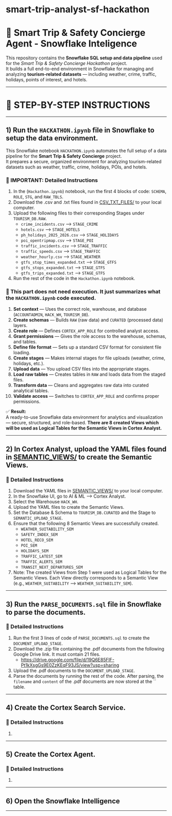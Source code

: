 # smart-trip-analyst-sf-hackathon

# 🧭 Smart Trip & Safety Concierge Agent - Snowflake Inteligence

This repository contains the **Snowflake SQL setup and data pipeline** used for the *Smart Trip & Safety Concierge Hackathon* project.  
It builds a full end-to-end environment in Snowflake for managing and analyzing **tourism-related datasets** — including weather, crime, traffic, holidays, points of interest, and hotels.

---

# 🚀 STEP-BY-STEP INSTRUCTIONS

---

## 1) Run the `HACKATHON.ipynb` file in Snowflake to setup the data environment.

This Snowflake notebook `HACKATHON.ipynb` automates the full setup of a data pipeline for the **Smart Trip & Safety Concierge** project.  
It prepares a secure, organized environment for analyzing tourism-related datasets such as weather, traffic, crime, holidays, POIs, and hotels.

### 🔹 IMPORTANT: Detailed Instructions
1. In the (`Hackathon.ipynb`) notebook, run the first 4 blocks of code: `SCHEMA`, `ROLE`, `STG`, and `RAW_TBLS`.
2. Download the .csv and .txt files found in [CSV_TXT_FILES/](CSV_TXT_FILES/) to your local computer.
3. Upload the following files to their corresponding Stages under `TOURISM_DB.RAW`.
     - `crime_incidents.csv`        -->  `STAGE_CRIME`
     - `hotels.csv`                 -->  `STAGE_HOTELS`
     - `ph_holidays_2025_2026.csv`  -->  `STAGE_HOLIDAYS`
     - `poi_opentripmap.csv`        -->  `STAGE_POI`
     - `traffic_incidents.csv`      -->  `STAGE_TRAFFIC`
     - `traffic_speeds.csv`         -->  `STAGE_TRAFFIC`
     - `weather_hourly.csv`         -->  `STAGE_WEATHER`
     - `gtfs_stop_times_expanded.txt`   -->  `STAGE_GTFS`
     - `gtfs_stops_expanded.txt`        -->  `STAGE_GTFS`
     - `gtfs_trips_expanded.txt`        -->  `STAGE_GTFS`
5. Run the rest of the code in the `Hackathon.ipynb` notebook.

### 🔹 This part does not need execution. It just summarizes what the `HACKATHON.ipynb` code executed.
1. **Set context** — Uses the correct role, warehouse, and database (`ACCOUNTADMIN`, `HACK_WH`, `TOURISM_DB`).  
2. **Create schemas** — Builds `RAW` (raw data) and `CURATED` (processed data) layers.  
3. **Create role** — Defines `CORTEX_APP_ROLE` for controlled analyst access.  
4. **Grant permissions** — Gives the role access to the warehouse, schemas, and tables.  
5. **Define file format** — Sets up a standard CSV format for consistent file loading.  
6. **Create stages** — Makes internal stages for file uploads (weather, crime, holidays, etc.).  
7. **Upload data** — You upload CSV files into the appropriate stages.  
8. **Load raw tables** — Creates tables in `RAW` and loads data from the staged files.  
9. **Transform data** — Cleans and aggregates raw data into curated analytical tables.  
10. **Validate access** — Switches to `CORTEX_APP_ROLE` and confirms proper permissions.  

✅ **Result:**  
A ready-to-use Snowflake data environment for analytics and visualization — secure, structured, and role-based. **There are 8 created Views which will be used as Logical Tables for the Semantic Views in Cortex Analyst.**

---

## 2) In Cortex Analyst, upload the YAML files found in [SEMANTIC_VIEWS/](SEMANTIC_VIEWS/) to create the Semantic Views.

### 🔹 Detailed Instructions
1. Download the YAML files in [SEMANTIC_VIEWS/](SEMANTIC_VIEWS/) to your local computer.
2. In the Snowflake UI, go to AI & ML --> Cortex Analyst.
3. Select the Warehouse `HACK_WH`.
4. Upload the YAML files to create the Semantic Views.
5. Set the Database & Schema to `TOURISM_DB.CURATED` and the Stage to `SEMANTIC_UPLOAD_STAGE`.
6. Ensure that the following 8 Semantic Views are successfully created.
     - `WEATHER_SUITABILITY_SEM`
     - `SAFETY_INDEX_SEM`
     - `HOTEL_RECO_SEM`
     - `POI_SEM`
     - `HOLIDAYS_SEM`
     - `TRAFFIC_LATEST_SEM`
     - `TRAFFIC_ALERTS_SEM`
     - `TRANSIT_NEXT_DEPARTURES_SEM`
7. Note: The created Views from Step 1 were used as Logical Tables for the Semantic Views. Each View directly corresponds to a Semantic View (e.g., `WEATHER_SUITABILITY` --> `WEATHER_SUITABILITY_SEM`).

---

## 3) Run the `PARSE_DOCUMENTS.sql` file in Snowflake to parse the documents.

### 🔹 Detailed Instructions
1. Run the first 3 lines of code of `PARSE_DOCUMENTS.sql` to create the `DOCUMENT_UPLOAD_STAGE`.
2. Download the .zip file containing the .pdf documents from the following Google Drive link. It must contain 21 files.
     - https://drive.google.com/file/d/19Q6E85FlF-Pt1kXsgGs9E0ZzKEqF93JS/view?usp=sharing
3. Upload the .pdf documents to the `DOCUMENT_UPLOAD_STAGE`.
4. Parse the documents by running the rest of the code. After parsing, the `filename` and `content` of the .pdf documents are now stored at the `` table.

---

## 4) Create the Cortex Search Service.

### 🔹 Detailed Instructions
1. 

---

## 5) Create the Cortex Agent.

### 🔹 Detailed Instructions
1. 

---

## 6) Open the Snowflake Intelligence 

---
